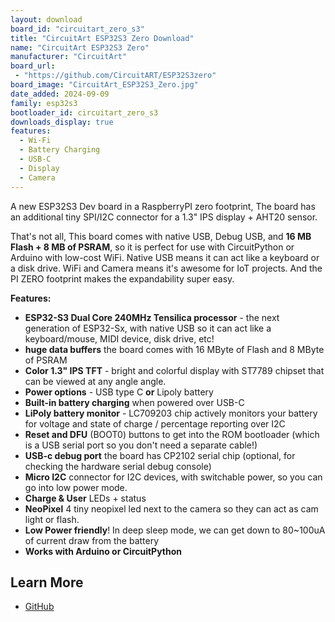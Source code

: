 ```yaml
---
layout: download
board_id: "circuitart_zero_s3"
title: "CircuitArt ESP32S3 Zero Download"
name: "CircuitArt ESP32S3 Zero"
manufacturer: "CircuitArt"
board_url:
 - "https://github.com/CircuitART/ESP32S3zero"
board_image: "CircuitArt_ESP32S3_Zero.jpg"
date_added: 2024-09-09
family: esp32s3
bootloader_id: circuitart_zero_s3
downloads_display: true
features:
  - Wi-Fi
  - Battery Charging
  - USB-C
  - Display
  - Camera
---
```


A new ESP32S3 Dev board in a RaspberryPI zero footprint, The board has an additional tiny SPI/I2C connector for a 1.3" IPS display + AHT20 sensor.

That's not all, This board comes with native USB, Debug USB, and **16 MB Flash + 8 MB of PSRAM**, so it is perfect for use with CircuitPython or Arduino with low-cost WiFi. Native USB means it can act like a keyboard or a disk drive. WiFi and Camera means it's awesome for IoT projects. And the PI ZERO footprint makes the expandability super easy.

**Features:**

- **ESP32-S3 Dual Core 240MHz Tensilica processor** - the next generation of ESP32-Sx, with native USB so it can act like a keyboard/mouse, MIDI device, disk drive, etc!
- **huge data buffers** the board comes with 16 MByte of Flash and 8 MByte of PSRAM
- **Color 1.3" IPS TFT** - bright and colorful display with ST7789 chipset that can be viewed at any angle angle.
- **Power options** - USB type C **or** Lipoly battery
- **Built-in battery charging** when powered over USB-C
- **LiPoly battery monitor** - LC709203 chip actively monitors your battery for voltage and state of charge / percentage reporting over I2C
- **Reset and DFU** (BOOT0) buttons to get into the ROM bootloader (which is a USB serial port so you don't need a separate cable!)
- **USB-c debug port** the board has CP2102 serial chip (optional, for checking the hardware serial debug console)
- **Micro I2C** connector for I2C devices, with switchable power, so you can go into low power mode.
- **Charge & User** LEDs + status
- **NeoPixel** 4 tiny neopixel led next to the camera so they  can act as cam light or flash.
- **Low Power friendly**! In deep sleep mode, we can get down to 80~100uA of current draw from the battery
- **Works with Arduino or CircuitPython**

## Learn More

* [GitHub](https://github.com/CircuitART/ESP32S3zero)
